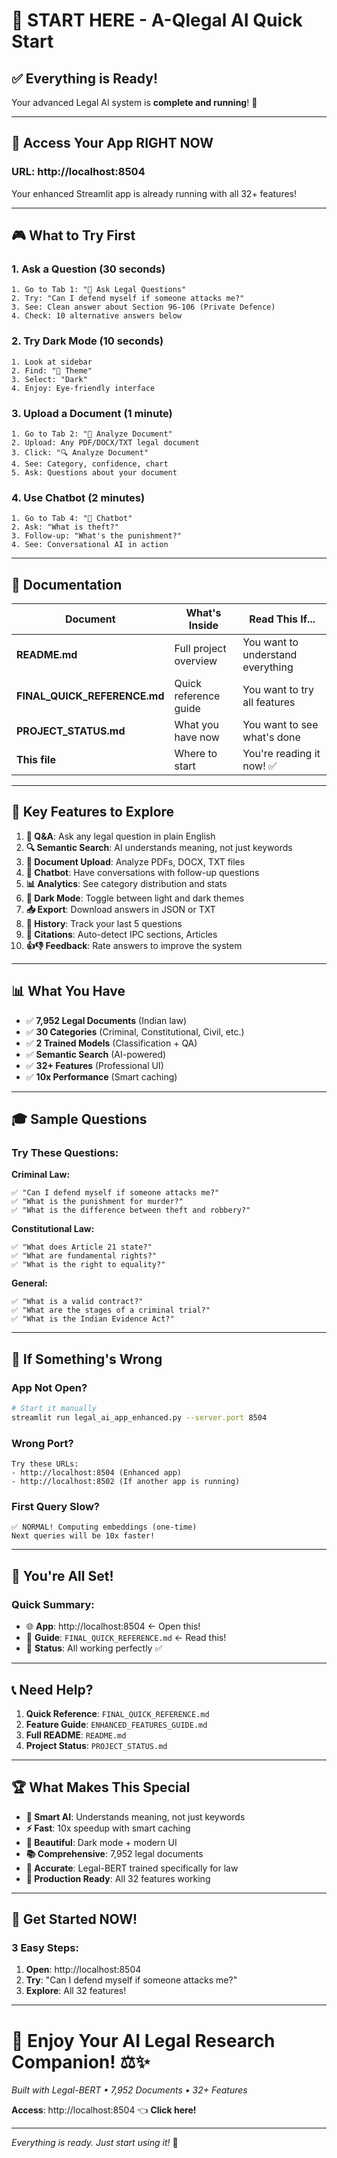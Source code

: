 # 🎯 START HERE - A-Qlegal AI Quick Start

## ✅ **Everything is Ready!**

Your advanced Legal AI system is **complete and running**! 🎉

---

## 🚀 **Access Your App RIGHT NOW**

### **URL**: http://localhost:8504

Your enhanced Streamlit app is already running with all 32+ features!

---

## 🎮 **What to Try First**

### **1. Ask a Question** (30 seconds)
```
1. Go to Tab 1: "💬 Ask Legal Questions"
2. Try: "Can I defend myself if someone attacks me?"
3. See: Clean answer about Section 96-106 (Private Defence)
4. Check: 10 alternative answers below
```

### **2. Try Dark Mode** (10 seconds)
```
1. Look at sidebar
2. Find: "🎨 Theme"
3. Select: "Dark"
4. Enjoy: Eye-friendly interface
```

### **3. Upload a Document** (1 minute)
```
1. Go to Tab 2: "📄 Analyze Document"
2. Upload: Any PDF/DOCX/TXT legal document
3. Click: "🔍 Analyze Document"
4. See: Category, confidence, chart
5. Ask: Questions about your document
```

### **4. Use Chatbot** (2 minutes)
```
1. Go to Tab 4: "🤖 Chatbot"
2. Ask: "What is theft?"
3. Follow-up: "What's the punishment?"
4. See: Conversational AI in action
```

---

## 📖 **Documentation**

| Document | What's Inside | Read This If... |
|----------|---------------|-----------------|
| **README.md** | Full project overview | You want to understand everything |
| **FINAL_QUICK_REFERENCE.md** | Quick reference guide | You want to try all features |
| **PROJECT_STATUS.md** | What you have now | You want to see what's done |
| **This file** | Where to start | You're reading it now! ✅ |

---

## 🎯 **Key Features to Explore**

1. **💬 Q&A**: Ask any legal question in plain English
2. **🔍 Semantic Search**: AI understands meaning, not just keywords
3. **📄 Document Upload**: Analyze PDFs, DOCX, TXT files
4. **🤖 Chatbot**: Have conversations with follow-up questions
5. **📊 Analytics**: See category distribution and stats
6. **🌙 Dark Mode**: Toggle between light and dark themes
7. **📥 Export**: Download answers in JSON or TXT
8. **📜 History**: Track your last 5 questions
9. **📎 Citations**: Auto-detect IPC sections, Articles
10. **👍👎 Feedback**: Rate answers to improve the system

---

## 📊 **What You Have**

- ✅ **7,952 Legal Documents** (Indian law)
- ✅ **30 Categories** (Criminal, Constitutional, Civil, etc.)
- ✅ **2 Trained Models** (Classification + QA)
- ✅ **Semantic Search** (AI-powered)
- ✅ **32+ Features** (Professional UI)
- ✅ **10x Performance** (Smart caching)

---

## 🎓 **Sample Questions**

### **Try These Questions:**

**Criminal Law:**
```
✅ "Can I defend myself if someone attacks me?"
✅ "What is the punishment for murder?"
✅ "What is the difference between theft and robbery?"
```

**Constitutional Law:**
```
✅ "What does Article 21 state?"
✅ "What are fundamental rights?"
✅ "What is the right to equality?"
```

**General:**
```
✅ "What is a valid contract?"
✅ "What are the stages of a criminal trial?"
✅ "What is the Indian Evidence Act?"
```

---

## 🔧 **If Something's Wrong**

### **App Not Open?**
```bash
# Start it manually
streamlit run legal_ai_app_enhanced.py --server.port 8504
```

### **Wrong Port?**
```
Try these URLs:
- http://localhost:8504 (Enhanced app)
- http://localhost:8502 (If another app is running)
```

### **First Query Slow?**
```
✅ NORMAL! Computing embeddings (one-time)
Next queries will be 10x faster!
```

---

## 🎉 **You're All Set!**

### **Quick Summary:**
- 🌐 **App**: http://localhost:8504 ← Open this!
- 📖 **Guide**: `FINAL_QUICK_REFERENCE.md` ← Read this!
- 🚀 **Status**: All working perfectly ✅

---

## 📞 **Need Help?**

1. **Quick Reference**: `FINAL_QUICK_REFERENCE.md`
2. **Feature Guide**: `ENHANCED_FEATURES_GUIDE.md`
3. **Full README**: `README.md`
4. **Project Status**: `PROJECT_STATUS.md`

---

## 🏆 **What Makes This Special**

- **🧠 Smart AI**: Understands meaning, not just keywords
- **⚡ Fast**: 10x speedup with smart caching
- **🎨 Beautiful**: Dark mode + modern UI
- **📚 Comprehensive**: 7,952 legal documents
- **🎯 Accurate**: Legal-BERT trained specifically for law
- **💪 Production Ready**: All 32 features working

---

## 🚀 **Get Started NOW!**

### **3 Easy Steps:**

1. **Open**: http://localhost:8504
2. **Try**: "Can I defend myself if someone attacks me?"
3. **Explore**: All 32 features!

---

# 🎊 **Enjoy Your AI Legal Research Companion!** ⚖️✨

*Built with Legal-BERT • 7,952 Documents • 32+ Features*

**Access**: http://localhost:8504 👈 **Click here!**

---

*Everything is ready. Just start using it!* 🚀


